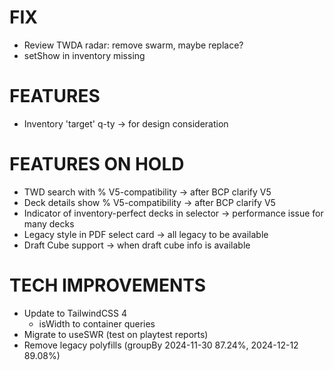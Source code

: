 # FIX
- Review TWDA radar: remove swarm, maybe replace?
- setShow in inventory missing

# FEATURES
- Inventory 'target' q-ty -> for design consideration

# FEATURES ON HOLD
- TWD search with % V5-compatibility -> after BCP clarify V5
- Deck details show % V5-compatibility -> after BCP clarify V5
- Indicator of inventory-perfect decks in selector -> performance issue for many decks
- Legacy style in PDF select card -> all legacy to be available
- Draft Cube support -> when draft cube info is available

# TECH IMPROVEMENTS
- Update to TailwindCSS 4
  - isWidth to container queries
- Migrate to useSWR (test on playtest reports)
- Remove legacy polyfills (groupBy 2024-11-30 87.24%, 2024-12-12 89.08%)
